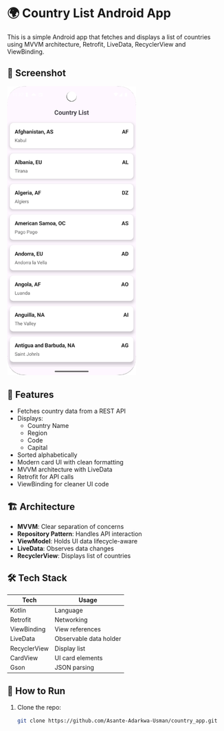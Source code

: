# 🌍 Country List Android App

This is a simple Android app that fetches and displays a list of countries using MVVM architecture, Retrofit, LiveData, RecyclerView and ViewBinding.

## 📸 Screenshot

<img src="screenshot/countrylist.png" alt="Country List Screen" width="300">

## 🚀 Features

- Fetches country data from a REST API
- Displays:
  - Country Name
  - Region
  - Code
  - Capital
- Sorted alphabetically
- Modern card UI with clean formatting
- MVVM architecture with LiveData
- Retrofit for API calls
- ViewBinding for cleaner UI code

## 🏗 Architecture

- **MVVM**: Clear separation of concerns
- **Repository Pattern**: Handles API interaction
- **ViewModel**: Holds UI data lifecycle-aware
- **LiveData**: Observes data changes
- **RecyclerView**: Displays list of countries

## 🛠 Tech Stack

| Tech             | Usage                          |
|------------------|--------------------------------|
| Kotlin           | Language                       |
| Retrofit         | Networking                     |
| ViewBinding      | View references                |
| LiveData         | Observable data holder         |
| RecyclerView     | Display list                   |
| CardView         | UI card elements               |
| Gson             | JSON parsing                   |

## 🧪 How to Run

1. Clone the repo:
   ```bash
   git clone https://github.com/Asante-Adarkwa-Usman/country_app.git
